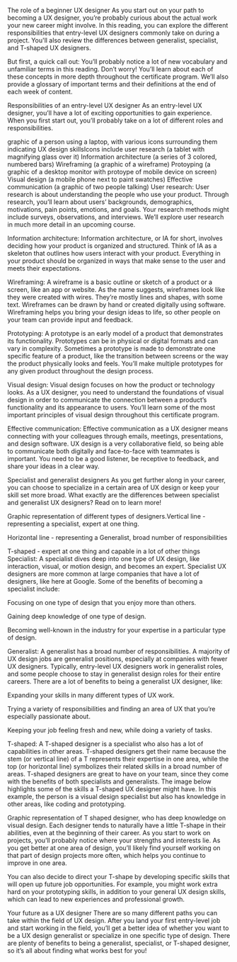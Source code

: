 The role of a beginner UX designer
As you start out on your path to becoming a UX designer, you’re probably curious about the actual work your new career might involve. In this reading, you can explore the different responsibilities that entry-level UX designers commonly take on during a project. You'll also review the differences between generalist, specialist, and T-shaped UX designers.

But first, a quick call out: You’ll probably notice a lot of new vocabulary and unfamiliar terms in this reading. Don’t worry! You’ll learn about each of these concepts in more depth throughout the certificate program. We’ll also provide a glossary of important terms and their definitions at the end of each week of content. 

Responsibilities of an entry-level UX designer
As an entry-level UX designer, you’ll have a lot of exciting opportunities to gain experience. When you first start out, you’ll probably take on a lot of different roles and responsibilities. 

graphic of a person using a laptop, with various icons surrounding them indicating UX design skillsIcons include user research (a tablet with magnifying glass over it)
Information architecture (a series of 3 colored, numbered bars)
Wireframing (a graphic of a wireframe)
Protoyping (a graphic of a desktop monitor with protoype of mobile device on screen)
Visual design (a mobile phone next to paint swatches)
Effective communication (a graphic of two people talking)
User research: User research is about understanding the people who use your product. Through research, you’ll learn about users’ backgrounds, demographics, motivations, pain points, emotions, and goals. Your research methods might include surveys, observations, and interviews. We’ll explore user research in much more detail in an upcoming course. 

Information architecture: Information architecture, or IA for short, involves deciding how your product is organized and structured. Think of IA as a skeleton that outlines how users interact with your product. Everything in your product should be organized in ways that make sense to the user and meets their expectations.

Wireframing: A wireframe is a basic outline or sketch of a product or a screen, like an app or website. As the name suggests, wireframes look like they were created with wires. They’re mostly lines and shapes, with some text. Wireframes can be drawn by hand or created digitally using software. Wireframing helps you bring your design ideas to life, so other people on your team can provide input and feedback. 

Prototyping: A prototype is an early model of a product that demonstrates its functionality. Prototypes can be in physical or digital formats and can vary in complexity. Sometimes a prototype is made to demonstrate one specific feature of a product, like the transition between screens or the way the product physically looks and feels. You’ll make multiple prototypes for any given product throughout the design process.

Visual design: Visual design focuses on how the product or technology looks. As a UX designer, you need to understand the foundations of visual design in order to communicate the connection between a product’s functionality and its appearance to users. You’ll learn some of the most important principles of visual design throughout this certificate program. 

Effective communication: Effective communication as a UX designer means connecting with your colleagues through emails, meetings, presentations, and design software. UX design is a very collaborative field, so being able to communicate both digitally and face-to-face with teammates is important. You need to be a good listener, be receptive to feedback, and share your ideas in a clear way.

Specialist and generalist designers
As you get further along in your career, you can choose to specialize in a certain area of UX design or keep your skill set more broad. What exactly are the differences between specialist and generalist UX designers? Read on to learn more!

Graphic representation of different types of designers.Vertical line - representing a specialist, expert at one thing.

Horizontal line - representing a Generalist, broad number of responsibilities

T-shaped - expert at one thing and capable in a lot of other things
Specialist: A specialist dives deep into one type of UX design, like interaction, visual, or motion design, and becomes an expert. Specialist UX designers are more common at large companies that have a lot of designers, like here at Google. Some of the benefits of becoming a specialist include:

Focusing on one type of design that you enjoy more than others.

Gaining deep knowledge of one type of design.

Becoming well-known in the industry for your expertise in a particular type of design.

Generalist: A generalist has a broad number of responsibilities. A majority of UX design jobs are generalist positions, especially at companies with fewer UX designers. Typically, entry-level UX designers work in generalist roles, and some people choose to stay in generalist design roles for their entire careers. There are a lot of benefits to being a generalist UX designer, like: 

Expanding your skills in many different types of UX work.

Trying a variety of responsibilities and finding an area of UX that you’re especially passionate about. 

Keeping your job feeling fresh and new, while doing a variety of tasks.

T-shaped: A T-shaped designer is a specialist who also has a lot of capabilities in other areas. T-shaped designers get their name because the stem (or vertical line) of a T represents their expertise in one area, while the top (or horizontal line) symbolizes their related skills in a broad number of areas. T-shaped designers are great to have on your team, since they come with the benefits of both specialists and generalists. The image below highlights some of the skills a T-shaped UX designer might have. In this example, the person is a visual design specialist but also has knowledge in other areas, like coding and prototyping.

Graphic representation of T shaped designer, who has deep knowledge on visual design.
Each designer tends to naturally have a little T-shape in their abilities, even at the beginning of their career. As you start to work on projects, you’ll probably notice where your strengths and interests lie. As you get better at one area of design, you’ll likely find yourself working on that part of design projects more often, which helps you continue to improve in one area.

You can also decide to direct your T-shape by developing specific skills that will open up future job opportunities. For example, you might work extra hard on your prototyping skills, in addition to your general UX design skills, which can lead to new experiences and professional growth.

Your future as a UX designer
There are so many different paths you can take within the field of UX design. After you land your first entry-level job and start working in the field, you’ll get a better idea of whether you want to be a UX design generalist or specialize in one specific type of design. There are plenty of benefits to being a generalist, specialist, or T-shaped designer, so it’s all about finding what works best for you!